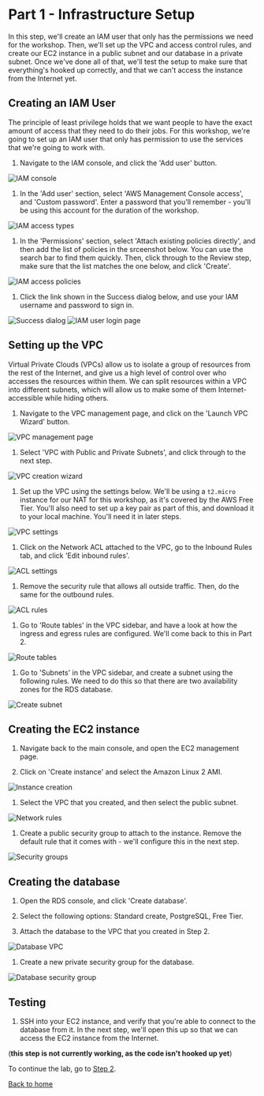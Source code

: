 # Part 1 - Infrastructure Setup

In this step, we'll create an IAM user that only has the permissions we need for the workshop.  Then, we'll set up the VPC and access control rules, and create our EC2 instance in a public subnet and our database in a private subnet.  Once we've done all of that, we'll test the setup to make sure that everything's hooked up correctly, and that we can't access the instance from the Internet yet.

## Creating an IAM User

The principle of least privilege holds that we want people to have the exact amount of access that they need to do their jobs.  For this workshop, we're going to set up an IAM user that only has permission to use the services that we're going to work with.

1. Navigate to the IAM console, and click the 'Add user' button.

![IAM console](1-iampage.png)

1. In the 'Add user' section, select 'AWS Management Console access', and 'Custom password'.  Enter a password that you'll remember - you'll be using this account for the duration of the workshop.

![IAM access types](2-accesstype.png)

1. In the 'Permissions' section, select 'Attach existing policies directly', and then add the list of policies in the srceenshot below.  You can use the search bar to find them quickly.  Then, click through to the Review step, make sure that the list matches the one below, and click 'Create'.

![IAM access policies](3-accesspolicies.png)

1. Click the link shown in the Success dialog below, and use your IAM username and password to sign in.

![Success dialog](4-success.png)
![IAM user login page](4-loginpage.png)

## Setting up the VPC

Virtual Private Clouds (VPCs) allow us to isolate a group of resources from the rest of the Internet, and give us a high level of control over who accesses the resources within them.  We can split resources within a VPC into different subnets, which will allow us to make some of them Internet-accessible while hiding others.

1. Navigate to the VPC management page, and click on the 'Launch VPC Wizard' button.

![VPC management page](5-vpc.png)

1. Select 'VPC with Public and Private Subnets', and click through to the next step.

![VPC creation wizard](6-vpctype.png)

1. Set up the VPC using the settings below.  We'll be using a `t2.micro` instance for our NAT for this workshop, as it's covered by the AWS Free Tier.  You'll also need to set up a key pair as part of this, and download it to your local machine.  You'll need it in later steps.

![VPC settings](7-vpcsettings.png)

1. Click on the Network ACL attached to the VPC, go to the Inbound Rules tab, and click 'Edit inbound rules'.

![ACL settings](8-aclsettings.png)

1. Remove the security rule that allows all outside traffic.  Then, do the same for the outbound rules.

![ACL rules](9-lockdown.png)

1. Go to 'Route tables' in the VPC sidebar, and have a look at how the ingress and egress rules are configured.  We'll come back to this in Part 2.

![Route tables](10-routetables.png)

1. Go to 'Subnets' in the VPC sidebar, and create a subnet using the following rules.  We need to do this so that there are two availability zones for the RDS database.

![Create subnet](11.subnet.png)

## Creating the EC2 instance

1. Navigate back to the main console, and open the EC2 management page.

1. Click on 'Create instance' and select the Amazon Linux 2 AMI.

![Instance creation](12-ec2.png)

1. Select the VPC that you created, and then select the public subnet.

![Network rules](13-ec2public.png)

1. Create a public security group to attach to the instance.  Remove the default rule that it comes with - we'll configure this in the next step.

![Security groups](14-ec2sg.png)

## Creating the database

1. Open the RDS console, and click 'Create database'.

1. Select the following options: Standard create, PostgreSQL, Free Tier.

1. Attach the database to the VPC that you created in Step 2.

![Database VPC](15-databasevpc.png)

1. Create a new private security group for the database.

![Database security group](16-database.png)

## Testing

1. SSH into your EC2 instance, and verify that you're able to connect to the database from it.  In the next step, we'll open this up so that we can access the EC2 instance from the Internet.

(**this step is not currently working, as the code isn't hooked up yet**)

To continue the lab, go to [Step 2](../Step2).

[Back to home](..)